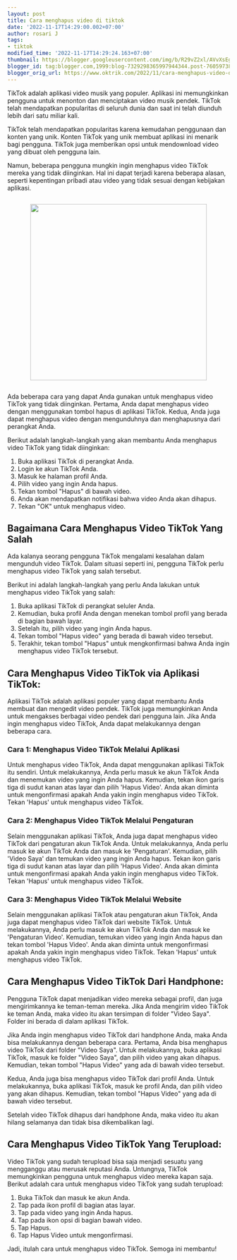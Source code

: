 ```yaml
---
layout: post
title: Cara menghapus video di tiktok
date: '2022-11-17T14:29:00.002+07:00'
author: rosari J
tags:
- tiktok
modified_time: '2022-11-17T14:29:24.163+07:00'
thumbnail: https://blogger.googleusercontent.com/img/b/R29vZ2xl/AVvXsEg_AVUX4Rg0cUTpoFTHeziMSCtsscnb-pqBUBbMdjXzbJzYrVwIHh9IMcNTN9xYVGfM-3XMsNwzCTOLW8Pk5SThAdJesdcPuxvCMSycEj_ldWRTeZ-btKv1roIqlf2tePf9bTmj-UfronhqZ0jqYaj9tNyZTFWfWFyeTmEdzBxnWOCSACu3BR4SfVXcSQ/s72-c/tiktok%282%29.jpg
blogger_id: tag:blogger.com,1999:blog-7329298365997944344.post-7605973871130019607
blogger_orig_url: https://www.oktrik.com/2022/11/cara-menghapus-video-di-tiktok.html
---
```


<p>TikTok adalah aplikasi video musik yang populer. Aplikasi ini memungkinkan pengguna untuk menonton dan menciptakan video musik pendek. TikTok telah mendapatkan popularitas di seluruh dunia dan saat ini telah diunduh lebih dari satu miliar kali.</p>
<p>TikTok telah mendapatkan popularitas karena kemudahan penggunaan dan konten yang unik. Konten TikTok yang unik membuat aplikasi ini menarik bagi pengguna. TikTok juga memberikan opsi untuk mendownload video yang dibuat oleh pengguna lain.</p>
<p>Namun, beberapa pengguna mungkin ingin menghapus video TikTok mereka yang tidak diinginkan. Hal ini dapat terjadi karena beberapa alasan, seperti kepentingan pribadi atau video yang tidak sesuai dengan kebijakan aplikasi.</p>
<div class="separator" style="clear: both;"><a href="https://blogger.googleusercontent.com/img/b/R29vZ2xl/AVvXsEg_AVUX4Rg0cUTpoFTHeziMSCtsscnb-pqBUBbMdjXzbJzYrVwIHh9IMcNTN9xYVGfM-3XMsNwzCTOLW8Pk5SThAdJesdcPuxvCMSycEj_ldWRTeZ-btKv1roIqlf2tePf9bTmj-UfronhqZ0jqYaj9tNyZTFWfWFyeTmEdzBxnWOCSACu3BR4SfVXcSQ/s1511/tiktok%282%29.jpg" style="display: block; padding: 1em 0; text-align: center; "><img alt="" border="0" width="400" data-original-height="850" data-original-width="1511" src="https://blogger.googleusercontent.com/img/b/R29vZ2xl/AVvXsEg_AVUX4Rg0cUTpoFTHeziMSCtsscnb-pqBUBbMdjXzbJzYrVwIHh9IMcNTN9xYVGfM-3XMsNwzCTOLW8Pk5SThAdJesdcPuxvCMSycEj_ldWRTeZ-btKv1roIqlf2tePf9bTmj-UfronhqZ0jqYaj9tNyZTFWfWFyeTmEdzBxnWOCSACu3BR4SfVXcSQ/s400/tiktok%282%29.jpg"/></a></div>
<p>Ada beberapa cara yang dapat Anda gunakan untuk menghapus video TikTok yang tidak diinginkan. Pertama, Anda dapat menghapus video dengan menggunakan tombol hapus di aplikasi TikTok. Kedua, Anda juga dapat menghapus video dengan mengunduhnya dan menghapusnya dari perangkat Anda.</p>
<p>Berikut adalah langkah-langkah yang akan membantu Anda menghapus video TikTok yang tidak diinginkan:</p>
<ol>
<li>Buka aplikasi TikTok di perangkat Anda.</li>
<li>Login ke akun TikTok Anda.</li>
<li>Masuk ke halaman profil Anda.</li>
<li>Pilih video yang ingin Anda hapus.</li>
<li>Tekan tombol "Hapus" di bawah video.</li>
<li>Anda akan mendapatkan notifikasi bahwa video Anda akan dihapus.</li>
<li>Tekan "OK" untuk menghapus video.</li>
</ol>
<h2>Bagaimana Cara Menghapus Video TikTok Yang Salah</h2>
<p>Ada kalanya seorang pengguna TikTok mengalami kesalahan dalam mengunduh video TikTok. Dalam situasi seperti ini, pengguna TikTok perlu menghapus video TikTok yang salah tersebut.</p>
<p>Berikut ini adalah langkah-langkah yang perlu Anda lakukan untuk menghapus video TikTok yang salah:</p>
<ol>
<li>Buka aplikasi TikTok di perangkat seluler Anda.</li>
<li>Kemudian, buka profil Anda dengan menekan tombol profil yang berada di bagian bawah layar.</li>
<li>Setelah itu, pilih video yang ingin Anda hapus.</li>
<li>Tekan tombol "Hapus video" yang berada di bawah video tersebut.</li>
<li>Terakhir, tekan tombol "Hapus" untuk mengkonfirmasi bahwa Anda ingin menghapus video TikTok tersebut.</li>
</ol>
<h2>Cara Menghapus Video TikTok via Aplikasi TikTok:</h2>
<p>Aplikasi TikTok adalah aplikasi populer yang dapat membantu Anda membuat dan mengedit video pendek. TikTok juga memungkinkan Anda untuk mengakses berbagai video pendek dari pengguna lain. Jika Anda ingin menghapus video TikTok, Anda dapat melakukannya dengan beberapa cara.</p>
<h3>Cara 1: Menghapus Video TikTok Melalui Aplikasi</h3>
<p>Untuk menghapus video TikTok, Anda dapat menggunakan aplikasi TikTok itu sendiri. Untuk melakukannya, Anda perlu masuk ke akun TikTok Anda dan menemukan video yang ingin Anda hapus. Kemudian, tekan ikon garis tiga di sudut kanan atas layar dan pilih 'Hapus Video'. Anda akan diminta untuk mengonfirmasi apakah Anda yakin ingin menghapus video TikTok. Tekan 'Hapus' untuk menghapus video TikTok.</p>
<h3>Cara 2: Menghapus Video TikTok Melalui Pengaturan</h3>
<p>Selain menggunakan aplikasi TikTok, Anda juga dapat menghapus video TikTok dari pengaturan akun TikTok Anda. Untuk melakukannya, Anda perlu masuk ke akun TikTok Anda dan masuk ke 'Pengaturan'. Kemudian, pilih 'Video Saya' dan temukan video yang ingin Anda hapus. Tekan ikon garis tiga di sudut kanan atas layar dan pilih 'Hapus Video'. Anda akan diminta untuk mengonfirmasi apakah Anda yakin ingin menghapus video TikTok. Tekan 'Hapus' untuk menghapus video TikTok.</p>
<h3>Cara 3: Menghapus Video TikTok Melalui Website</h3>
<p>Selain menggunakan aplikasi TikTok atau pengaturan akun TikTok, Anda juga dapat menghapus video TikTok dari website TikTok. Untuk melakukannya, Anda perlu masuk ke akun TikTok Anda dan masuk ke 'Pengaturan Video'. Kemudian, temukan video yang ingin Anda hapus dan tekan tombol 'Hapus Video'. Anda akan diminta untuk mengonfirmasi apakah Anda yakin ingin menghapus video TikTok. Tekan 'Hapus' untuk menghapus video TikTok.</p>
<h2>Cara Menghapus Video TikTok Dari Handphone:</h2>
<p>Pengguna TikTok dapat menjadikan video mereka sebagai profil, dan juga mengirimkannya ke teman-teman mereka. Jika Anda mengirim video TikTok ke teman Anda, maka video itu akan tersimpan di folder "Video Saya". Folder ini berada di dalam aplikasi TikTok.</p>
<p>Jika Anda ingin menghapus video TikTok dari handphone Anda, maka Anda bisa melakukannya dengan beberapa cara. Pertama, Anda bisa menghapus video TikTok dari folder "Video Saya". Untuk melakukannya, buka aplikasi TikTok, masuk ke folder "Video Saya", dan pilih video yang akan dihapus. Kemudian, tekan tombol "Hapus Video" yang ada di bawah video tersebut.</p>
<p>Kedua, Anda juga bisa menghapus video TikTok dari profil Anda. Untuk melakukannya, buka aplikasi TikTok, masuk ke profil Anda, dan pilih video yang akan dihapus. Kemudian, tekan tombol "Hapus Video" yang ada di bawah video tersebut.</p>
<p>Setelah video TikTok dihapus dari handphone Anda, maka video itu akan hilang selamanya dan tidak bisa dikembalikan lagi.</p>
<h2>Cara Menghapus Video TikTok Yang Terupload:</h2>
<p>Video TikTok yang sudah terupload bisa saja menjadi sesuatu yang mengganggu atau merusak reputasi Anda. Untungnya, TikTok memungkinkan pengguna untuk menghapus video mereka kapan saja. Berikut adalah cara untuk menghapus video TikTok yang sudah terupload:</p>
<ol>
<li>Buka TikTok dan masuk ke akun Anda.</li>
<li>Tap pada ikon profil di bagian atas layar.</li>
<li>Tap pada video yang ingin Anda hapus.</li>
<li>Tap pada ikon opsi di bagian bawah video.</li>
<li>Tap Hapus.</li>
<li>Tap Hapus Video untuk mengonfirmasi.</li>
</ol>
<p>Jadi, itulah cara untuk menghapus video TikTok. Semoga ini membantu!</p>